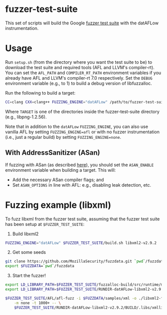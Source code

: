 # fuzzer-test-suite

This set of scripts will build the Google
[fuzzer test suite](https://github.com/google/fuzzer-test-suite) with the
datAFLow instrumentation.

# Usage

Run `setup.sh` (from the directory where you want the test suite to be) to
download the test suite and required tools (AFL and LLVM's
compiler-rt). You can set the `AFL_PATH` and `COMPILER_RT_PATH` environment
variables if you already have AFL and LLVM's compiler-rt 7.0 respectively. Set
the `DEBUG` environment variable (e.g., to 1) to build a debug version of
libfuzzalloc.

Run the following to build a target:

```bash
CC=clang CXX=clang++ FUZZING_ENGINE="datAFLow" /path/to/fuzzer-test-suite/build.sh TARGET
```

Where `TARGET` is one of the directories inside the fuzzer-test-suite directory
(e.g., libpng-1.2.56).

Note that in addition to the `datAFLow` `FUZZING_ENGINE`, you can also use
vanilla AFL by setting `FUZZING_ENGINE=afl` or with no fuzzer instrumentation
(i.e., just a regular build) by setting `FUZZING_ENGINE=none`.

## With AddressSanitizer (ASan)

If fuzzing with ASan (as described
[here](https://github.com/HexHive/datAFLow/tree/master/fuzzalloc#with-addresssanitizer-asan)),
you should set the `ASAN_ENABLE` environment variable when building a target.
This will:

 * Add the necessary ASan compiler flags; and
 * Set `ASAN_OPTIONS` in line with AFL: e.g., disabling leak detection, etc.

# Fuzzing example (libxml)

To fuzz libxml from the fuzzer test suite, assuming that the fuzzer test suite
has been setup at `$FUZZER_TEST_SUITE`:

1. Build libxml2

```bash
FUZZING_ENGINE="datAFLow" $FUZZER_TEST_SUITE/build.sh libxml2-v2.9.2
```

2. Get some seeds

```bash
git clone https://github.com/MozillaSecurity/fuzzdata.git `pwd`/fuzzdata
export $FUZZDATA=`pwd`/fuzzdata
```

3. Start the fuzzer!

```bash
export LD_LIBRARY_PATH=$FUZZER_TEST_SUITE/fuzzalloc-build/src/runtime/malloc:$LD_LIBRARY_PATH
export LD_LIBRARY_PATH=$FUZZER_TEST_SUITE/RUNDIR-datAFLow-libxml2-v2.9.2/BUILD/.libs/:$LD_LIBRARY_PATH

$FUZZER_TEST_SUITE/AFL/afl-fuzz -i $FUZZDATA/samples/xml -o ./libxml2-fuzz-out \
    -m none -t 1000+ -- \
    $FUZZER_TEST_SUITE/RUNDIR-datAFLow-libxml2-v2.9.2/BUILD/.libs/xmllint -o /dev/null @@
```
